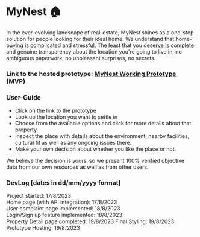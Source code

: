 # MyNest 🏠
In the ever-evolving landscape of real-estate, MyNest shines as a one-stop solution for people looking for their ideal home. We understand that home-buying is complicated and stressful. The least that you deserve is complete and genuine transparency about the location you're going to live in, no ambiguous paperwork, no unpleasant surprises, no secrets.

### Link to the hosted prototype: <a href = "https://mohanamisra.github.io/hackathon/">MyNest Working Prototype (MVP)</a>

### User-Guide 
<ul>
  <li>Click on the link to the prototype</li>
  <li>Look up the location you want to settle in</li>
  <li>Choose from the available options and click for more details about that property</li>
  <li>Inspect the place with details about the environment, nearby facilities, cultural fit as well as any ongoing issues there.</li>
  <li>Make your own decision about whether you like the place or not.</li>
</ul>

We believe the decision is yours, so we present 100% verified objective data from our own resources as well as from other users.

### DevLog [dates in dd/mm/yyyy format]

Project started: 17/8/2023  
Home page (with API integration): 17/8/2023  
User complaint page implemented: 18/8/2023  
Login/Sign up feature implemented: 18/8/2023  
Property Detail page completed: 19/8/2023
Final Styling: 19/8/2023  
Prototype Hosting: 19/8/2023
